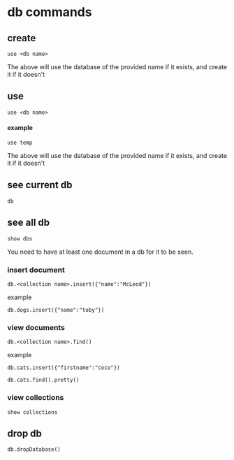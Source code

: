 # db commands

## create

```
use <db name>
```
The above will use the database of the provided name if it exists, and create it if it doesn't

## use

```
use <db name>
```

#### example
```
use temp
```

The above will use the database of the provided name if it exists, and create it if it doesn't

## see current db

```
db
```

## see all db

```
show dbs
```
You need to have at least one document in a db for it to be seen.

### insert document

```
db.<collection name>.insert({"name":"McLeod"})
```

example
```
db.dogs.insert({"name":"toby"})
```

### view documents
```
db.<collection name>.find()
```

example
```
db.cats.insert({"firstname":"coco"})
```

```
db.cats.find().pretty()
```

### view collections
```
show collections
```

## drop db
```
db.dropDatabase()
```
